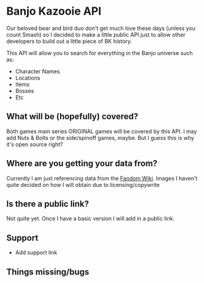 # Banjo Kazooie API
Our beloved bear and bird duo don't get much love these days (unless you count Smash) so I decided to make a little public API just to allow other developers to build out a little piece of BK history.

This API will allow you to search for everything in the Banjo universe such as:
* Character Names
* Locations
* Items
* Bosses
* Etc

## What will be (hopefully) covered?
Both games main series ORIGINAL games will be covered by this API. 
I may add Nuts & Bolts or the side/spinoff games, maybe. But I guess this is why it's open source right?

## Where are you getting your data from?
Currently I am just referencing data from the [Fandom Wiki](https://banjokazooie.fandom.com/wiki/Banjo-Kazooie_Wiki). Images I haven't quite decided on how I will obtain due to licensing/copywrite

## Is there a public link?
Not quite yet. Once I have a basic version I will add in a public link.

## Support
* Add support link

## Things missing/bugs